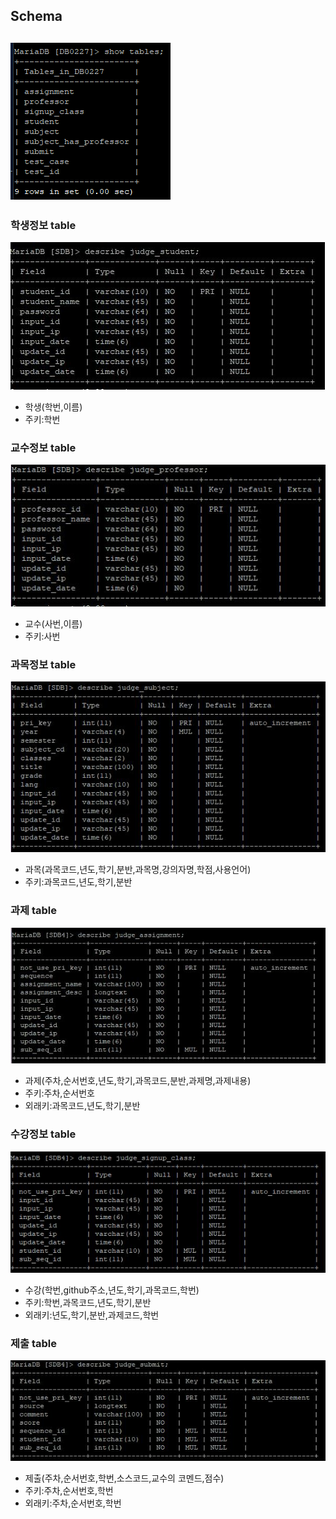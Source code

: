 ## Schema 
![테이블 전체 구조](https://github.com/BJ-Lim/Capstone_Design/blob/master/database/db_img/db_table_list.PNG)
-----------
### 학생정보 table
![student_table](https://github.com/BJ-Lim/Capstone_Design/blob/master/database/db_img/judge_student2.JPG)
 - 학생(학번,이름)
 - 주키:학번

### 교수정보 table
![professor table](https://github.com/BJ-Lim/Capstone_Design/blob/master/database/db_img/judge_professor2.JPG)
 - 교수(사번,이름)
 - 주키:사번

### 과목정보 table
![subject table](https://github.com/BJ-Lim/Capstone_Design/blob/master/database/db_img/judge_subject2.JPG)
 - 과목(과목코드,년도,학기,분반,과목명,강의자명,학점,사용언어)
 - 주키:과목코드,년도,학기,분반

### 과제 table
![assignment table](https://github.com/BJ-Lim/Capstone_Design/blob/master/database/db_img/judge_assignment.JPG)
 - 과제(주차,순서번호,년도,학기,과목코드,분반,과제명,과제내용)
 - 주키:주차,순서번호
 - 외래키:과목코드,년도,학기,분반

### 수강정보 table
![signup table](https://github.com/BJ-Lim/Capstone_Design/blob/master/database/db_img/judge_signup_class.JPG)
 - 수강(학번,github주소,년도,학기,과목코드,학번)
 - 주키:학번,과목코드,년도,학기,분반
 - 외래키:년도,학기,분반,과제코드,학번
 
### 제출 table
![signup table](https://github.com/BJ-Lim/Capstone_Design/blob/master/database/db_img/judge_submit.JPG)
 - 제출(주차,순서번호,학번,소스코드,교수의 코멘드,점수)
 - 주키:주차,순서번호,학번
 - 외래키:주차,순서번호,학번
 




